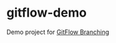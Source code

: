 # gitflow-demo
Demo project for [GitFlow Branching](https://www.honeycomb.host/cheatsheets/github/gitflow/)
